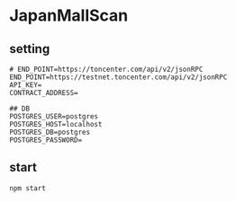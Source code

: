 # JapanMallScan
## setting
```
# END_POINT=https://toncenter.com/api/v2/jsonRPC
END_POINT=https://testnet.toncenter.com/api/v2/jsonRPC
API_KEY=
CONTRACT_ADDRESS=

## DB
POSTGRES_USER=postgres
POSTGRES_HOST=localhost
POSTGRES_DB=postgres
POSTGRES_PASSWORD=
```

## start
```
npm start
```